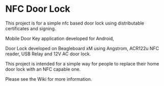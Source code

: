 # NFC Door Lock #

This project is for a simple nfc based door lock using distributable certificates and signing.

Mobile Door Key application developed for Android,

Door Lock developed on Beagleboard xM using Angstrom, ACR122u NFC reader, USB Relay and 12V AC door lock.

This project is intended for a simple way for people to replace their home door lock with an NFC capable one.

Please see the Wiki for more information.